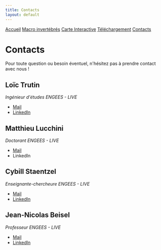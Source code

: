 ```yaml
---
title: Contacts
layout: default
---
```


<link rel="stylesheet" href="{{ '/css/style.css' | relative_url }}">
<link rel="stylesheet" href="https://cdnjs.cloudflare.com/ajax/libs/font-awesome/6.0.0/css/all.min.css">

<div class="tab-container">
    <a href="index" class="tab-button"><i class="fa-solid fa-house"></i> Accueil</a>
    <a href="macroinv" class="tab-button"><i class="fa-solid fa-bug"></i> Macro invertébrés</a>
    <a href="map" class="tab-button"><i class="fa-solid fa-map"></i> Carte Interactive</a>
    <a href="downloads" class="tab-button"><i class="fa-solid fa-floppy-disk"></i> Téléchargement</a>
    <a href="contacts" class="tab-button"><i class="fa-solid fa-address-book"></i> Contacts</a>
</div>

<script>
  document.addEventListener("DOMContentLoaded", function() {
      const tabs = document.querySelectorAll(".tab-button");
      const currentPath = window.location.pathname;

      tabs.forEach(tab => {
          if (tab.getAttribute("href") === currentPath) {
              tab.classList.add("active");
          }
      });
  });
</script>

# Contacts

Pour toute question ou besoin éventuel, n'hésitez pas à prendre contact avec nous !

## Loïc Trutin
*Ingénieur d'études ENGEES - LIVE*

- [Mail](mailto:loic.trutin@engees.unistra.fr)
- [LinkedIn](https://www.linkedin.com/in/lo%C3%AFc-trutin-681299220/)

## Matthieu Lucchini
*Doctorant ENGEES - LIVE*

- [Mail](mailto:mlucchin1@engees.unistra.fr)
- LinkedIn

## Cybill Staentzel
*Enseignante-chercheure ENGEES - LIVE*

- [Mail](mailto:cybill.staentzel@engees.unistra.fr)
- [LinkedIn](https://www.linkedin.com/in/cybill-staentzel-bb136796/)

## Jean-Nicolas Beisel
*Professeur ENGEES - LIVE*

- [Mail](mailto:jean-nicolas.beisel@engees.unistra.fr)
- [LinkedIn](https://www.linkedin.com/in/jean-nicolas-beisel-48a62b302/)
